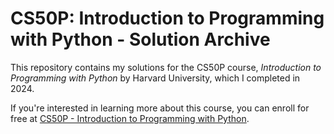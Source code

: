 # CS50P: Introduction to Programming with Python - Solution Archive

This repository contains my solutions for the CS50P course, *Introduction to Programming with Python* by Harvard University, which I completed in 2024.

If you're interested in learning more about this course, you can enroll for free at [CS50P - Introduction to Programming with Python](https://cs50.harvard.edu/python/2022/).
